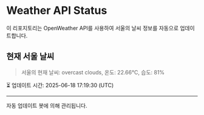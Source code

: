 
# Weather API Status

이 리포지토리는 OpenWeather API를 사용하여 서울의 날씨 정보를 자동으로 업데이트합니다.

## 현재 서울 날씨
> 서울의 현재 날씨: overcast clouds, 온도: 22.66°C, 습도: 81%

⏳ 업데이트 시간: 2025-06-18 17:19:30 (UTC)

---
자동 업데이트 봇에 의해 관리됩니다.
